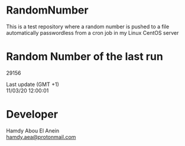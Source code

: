 # RandomNumber    
This is a test repository where a random number is pushed to a file automatically passwordless from a cron job in my Linux CentOS server    
# Random Number of the last run   
29156
      
Last update (GMT +1)    
11/03/20 12:00:01
# Developer    
Hamdy Abou El Anein   
hamdy.aea@protonmail.com
